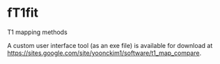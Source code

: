 # fT1fit
T1 mapping methods

A custom user interface tool (as an exe file) is available for download at https://sites.google.com/site/yoonckim1/software/t1_map_compare. 

